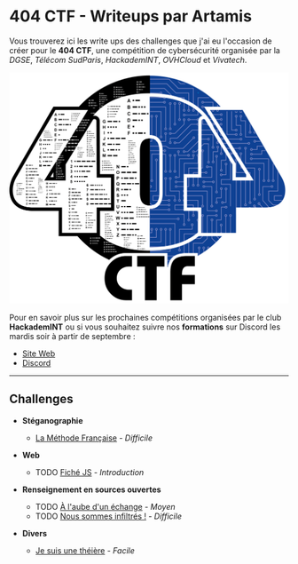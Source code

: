# 404 CTF - Writeups par Artamis

Vous trouverez ici les write ups des challenges que j'ai eu l'occasion de créer pour le **404 CTF**, une compétition de cybersécurité organisée par la _DGSE_, _Télécom SudParis_, _HackademINT_, _OVHCloud_ et _Vivatech_.

![404 CTF](_files/challenge%20404_LOGO.png)

Pour en savoir plus sur les prochaines compétitions organisées par le club **HackademINT** ou si vous souhaitez suivre nos **formations** sur Discord les mardis soir à partir de septembre :

- [Site Web](https://www.hackademint.org/)
- [Discord](http://discord.hackademint.org)

---

## Challenges

- **Stéganographie**

  - [La Méthode Française](./LaM%C3%A9thodeFran%C3%A7aise/LaM%C3%A9thodeFran%C3%A7aise.md) - _Difficile_

- **Web**

  - TODO [Fiché JS](./Fich%C3%A9JS/Fich%C3%A9JS.md) - _Introduction_

- **Renseignement en sources ouvertes**

  - TODO [À l'aube d'un échange](./ALAubeDUnEchange/ALAubeDUnEchange.md) - _Moyen_
  - TODO [Nous sommes infiltrés !](./NousSommesInfiltr%C3%A9s/NousSommesInfiltr%C3%A9s.md) - _Difficile_

- **Divers**

  - [Je suis une théière](./JeSuisUneTh%C3%A9i%C3%A8re/JeSuisUneTh%C3%A9i%C3%A8re.md) - _Facile_
